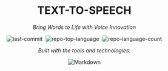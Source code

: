 <div align="center" class="text-center"> 
<h1>TEXT-TO-SPEECH</h1>
<p><em>Bring Words to Life with Voice Innovation</em></p>
<img alt="last-commit" src="https://img.shields.io/github/last-commit/Mohamed2247/Text-To-Speech?style=flat&logo=git&logoColor=white&color=0080ff" class="inline-block mx-1" style="margin: 0px 2px;">
<img alt="repo-top-language" src="https://img.shields.io/github/languages/top/Mohamed2247/Text-To-Speech?style=flat&color=0080ff" class="inline-block mx-1" style="margin: 0px 2px;">
<img alt="repo-language-count" src="https://img.shields.io/github/languages/count/Mohamed2247/Text-To-Speech?style=flat&color=0080ff" class="inline-block mx-1" style="margin: 0px 2px;">
<p><em>Built with the tools and technologies:</em></p>
<img alt="Markdown" src="https://img.shields.io/badge/Markdown-000000.svg?style=flat&logo=Markdown&logoColor=white" class="inline-block mx-1" style="margin: 0px 2px;">
</div>
